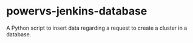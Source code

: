 # powervs-jenkins-database
A Python script to insert data regarding a request to create a cluster in a database.
